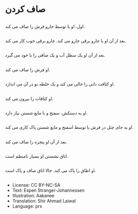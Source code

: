 # صاف کردن

##
اول، او با توسط جارو فرش را صاف می کند.

##
بعد از آن او با جارو برقی جارو می کند. جارو برقی خوب کار می کند.

##
بعد از آن او یک سطل آب و یک صافی را با خود می گیرد.

##
او فرش را صاف می کند.

##
او کثافت دانی را خالی می کند و یک خلطه نو در آن می اندازد.

##
او کثافات را بیرون می کند.

##
او به دستکش، سفنج و با مایع شستن نیاز دارد.

##
او به جای چتل در فرش با توسط اسفنج و مایع شستن پاک کاری می کند.

##
بعد از آن او پنجره را صاف می کند.

##
اتاق نشستن او بسیار نامنظم است.

##
او اطاق را پاک می کند. حالا اتاق صاف و پاک است.

##
* License: CC BY-NC-SA
* Text: Espen Stranger-Johannessen
* Illustration: Aakanee
* Translation: Shir Ahmad Laiwal
* Language: prs
